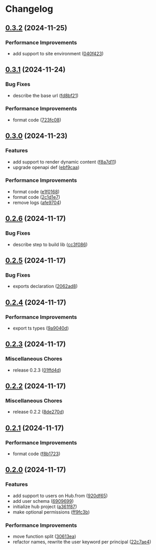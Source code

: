 # Changelog

## [0.3.2](https://github.com/JonDotsoy/ondina/compare/hub-v0.3.1...hub-v0.3.2) (2024-11-25)


### Performance Improvements

* add support to site environment ([040f423](https://github.com/JonDotsoy/ondina/commit/040f4234a859af7e47c10e57bf65b0d24da09f79))

## [0.3.1](https://github.com/JonDotsoy/ondina/compare/hub-v0.3.0...hub-v0.3.1) (2024-11-24)


### Bug Fixes

* describe the base url ([fd8bf21](https://github.com/JonDotsoy/ondina/commit/fd8bf2181b910e9514b5d8e99a7f7fcae7c1dfc5))


### Performance Improvements

* format code ([723fc08](https://github.com/JonDotsoy/ondina/commit/723fc087519945c9036ed2b49b88005d25d887d6))

## [0.3.0](https://github.com/JonDotsoy/ondina/compare/hub-v0.2.6...hub-v0.3.0) (2024-11-23)


### Features

* add support to render dynamic content ([f8a7d11](https://github.com/JonDotsoy/ondina/commit/f8a7d11ec56e9830c9514398d2f7faf0fe12fd93))
* upgrade openapi def ([ebf9caa](https://github.com/JonDotsoy/ondina/commit/ebf9caac9b221699125a30dbc28192f12d01af33))


### Performance Improvements

* format code ([e1f0168](https://github.com/JonDotsoy/ondina/commit/e1f01688c43e06309aed06da6676bddd22904bf9))
* format code ([2c1d1e7](https://github.com/JonDotsoy/ondina/commit/2c1d1e78648c0518f44219e46eea656018ec886a))
* remove logs ([afe9704](https://github.com/JonDotsoy/ondina/commit/afe9704cc9f1094dc2e90276c836341ddd061179))

## [0.2.6](https://github.com/JonDotsoy/ondina/compare/hub-v0.2.5...hub-v0.2.6) (2024-11-17)


### Bug Fixes

* describe step to build lib ([cc3f086](https://github.com/JonDotsoy/ondina/commit/cc3f08659e55b44be734e51cc9c8471a32379e4c))

## [0.2.5](https://github.com/JonDotsoy/ondina/compare/hub-v0.2.4...hub-v0.2.5) (2024-11-17)


### Bug Fixes

* exports declaration ([2062ad8](https://github.com/JonDotsoy/ondina/commit/2062ad839456c7579bb05bdcfb560441804fbafd))

## [0.2.4](https://github.com/JonDotsoy/ondina/compare/hub-v0.2.3...hub-v0.2.4) (2024-11-17)


### Performance Improvements

* export ts types ([9a9040d](https://github.com/JonDotsoy/ondina/commit/9a9040dff9037d2ea85d6546f8a47eacae7a1f62))

## [0.2.3](https://github.com/JonDotsoy/ondina/compare/hub-v0.2.2...hub-v0.2.3) (2024-11-17)


### Miscellaneous Chores

* release 0.2.3 ([01ffd4d](https://github.com/JonDotsoy/ondina/commit/01ffd4d95fbf868a5bc9554c82039a51e04ef214))

## [0.2.2](https://github.com/JonDotsoy/ondina/compare/hub-v0.2.1...hub-v0.2.2) (2024-11-17)


### Miscellaneous Chores

* release 0.2.2 ([8de270d](https://github.com/JonDotsoy/ondina/commit/8de270dc6a808a662fab97612269b9de545c9581))

## [0.2.1](https://github.com/JonDotsoy/ondina/compare/hub-v0.2.0...hub-v0.2.1) (2024-11-17)


### Performance Improvements

* format code ([f8b1723](https://github.com/JonDotsoy/ondina/commit/f8b1723ee49aa4bb750b32d91009f6f24085c5a6))

## [0.2.0](https://github.com/JonDotsoy/ondina/compare/hub-v0.1.0...hub-v0.2.0) (2024-11-17)


### Features

* add support to users on Hub.from ([920df65](https://github.com/JonDotsoy/ondina/commit/920df65d1d2723771d7c6a32f5823a1945491d31))
* add user schema ([6909699](https://github.com/JonDotsoy/ondina/commit/69096995b232d689643f2241d19a58b0fd1141a0))
* initialize hub project ([a361f87](https://github.com/JonDotsoy/ondina/commit/a361f879b5c024dd0bcff66663ef06fd98fc1a2c))
* make optional permissions ([ff9fc3b](https://github.com/JonDotsoy/ondina/commit/ff9fc3b4ce61e225701d2bae2fc4eade2921a824))


### Performance Improvements

* move function split ([30613ea](https://github.com/JonDotsoy/ondina/commit/30613ea0e79eb9a4f3a82f731f6b7c51b1297c71))
* refactor names, rewrite the user keyword per principal ([22c7ae4](https://github.com/JonDotsoy/ondina/commit/22c7ae497e427cf1c67339d118e0bd816e0919b1))
